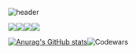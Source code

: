 ![header](https://capsule-render.vercel.app/api?type=waving&color=auto&height=300&section=header&text=Wellcome%20&fontSize=90)


<img src="https://img.shields.io/badge/-Spring-%236DB33F?style=for-the-badge&logo=spring&logoColor=white"><img src="https://img.shields.io/badge/-Javascript-%23F7DF1E?style=for-the-badge&logo=javascript&logoColor=black"><img src="https://img.shields.io/badge/-Kotlin-%237F52FF?style=for-the-badge&logo=kotlin&logoColor=white"><img src="https://img.shields.io/badge/-Swift-%23F05138?style=for-the-badge&logo=swift&logoColor=white">

[![Anurag's GitHub stats](https://github-readme-stats.vercel.app/api?username=ifNotErrorRun&show_icons=true&theme=dracula)](https://github.com/anuraghazra/github-readme-stats)![Codewars](https://github.r2v.ch/codewars?user=ifNotErrorRun&stroke=COLOR)
